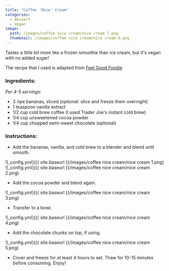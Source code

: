 ```yaml
---
title: "Coffee 'Nice' Cream"
categories:
  - Dessert
  - Vegan
image:
  path: /images/coffee nice cream/nice cream 7.png
  thumbnail: /images/coffee nice cream/nice cream 6.png
---
```


Tastes a little bit more like a frozen smoothie than ice cream, but it's vegan with no added sugar!

The recipe that I used is adapted from [Feel Good Foodie](https://feelgoodfoodie.net/recipe/cappuccino-nice-cream/)

### Ingredients:

_Per 4-5 servings:_  

* 3 ripe bananas, sliced (optional: slice and freeze them overnight)
* 1 teaspoon vanilla extract
* 1/2 cup cold brew coffee (I used Trader Joe's instant cold brew)
* 1/4 cup unsweetened cocoa powder
* 1/4 cup chopped semi-sweet chocolate (optional)


### Instructions:

* Add the bananas, vanilla, and cold brew to a blender and blend until smooth.

![_config.yml]({{ site.baseurl }}/images/coffee nice cream/nice cream 1.png)
![_config.yml]({{ site.baseurl }}/images/coffee nice cream/nice cream 2.png)

* Add the cocoa powder and blend again.

![_config.yml]({{ site.baseurl }}/images/coffee nice cream/nice cream 3.png)

* Transfer to a bowl.

![_config.yml]({{ site.baseurl }}/images/coffee nice cream/nice cream 4.png)

* Add the chocolate chunks on top, if using.

![_config.yml]({{ site.baseurl }}/images/coffee nice cream/nice cream 5.png)

* Cover and freeze for at least 4 hours to set. Thaw for 10-15 minutes before consuming. Enjoy!

